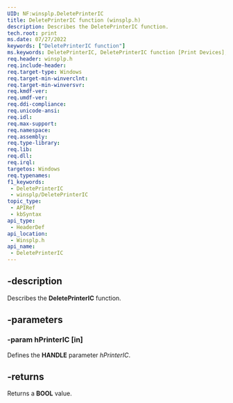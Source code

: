 ```yaml
---
UID: NF:winsplp.DeletePrinterIC
title: DeletePrinterIC function (winsplp.h)
description: Describes the DeletePrinterIC function.
tech.root: print
ms.date: 07/27/2022
keywords: ["DeletePrinterIC function"]
ms.keywords: DeletePrinterIC, DeletePrinterIC function [Print Devices], print.deleteprinteric, winsplp/DeletePrinterIC
req.header: winsplp.h
req.include-header: 
req.target-type: Windows
req.target-min-winverclnt: 
req.target-min-winversvr: 
req.kmdf-ver: 
req.umdf-ver: 
req.ddi-compliance: 
req.unicode-ansi: 
req.idl: 
req.max-support: 
req.namespace: 
req.assembly: 
req.type-library: 
req.lib: 
req.dll: 
req.irql: 
targetos: Windows
req.typenames: 
f1_keywords:
 - DeletePrinterIC
 - winsplp/DeletePrinterIC
topic_type:
 - APIRef
 - kbSyntax
api_type:
 - HeaderDef
api_location:
 - Winsplp.h
api_name:
 - DeletePrinterIC
---
```


## -description

Describes the **DeletePrinterIC** function.

## -parameters

### -param hPrinterIC [in]

Defines the **HANDLE** parameter *hPrinterIC*.

## -returns

Returns a **BOOL** value.
